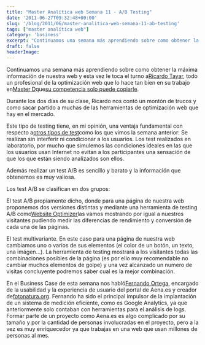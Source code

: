 ```yaml
---
title: "Master Analítica web Semana 11 - A/B Testing"
date: '2011-06-27T09:32:48+00:00'
slug: '/blog/2011/06/master-analitica-web-semana-11-ab-testing'
tags: ["master analítica web"]
category: 'business'
excerpt: "Continuamos una semana más aprendiendo sobre como obtener la máxima información de nuestra web y esta vez le toca el turno a[Ricardo Tayar]( ricardo tay..."
draft: false
headerImage:
---
```

Continuamos una semana más aprendiendo sobre como obtener la máxima información de nuestra web y esta vez le toca el turno a[Ricardo Tayar](http://www.kschool.com/profesores/ricardo-tayar/ "ricardo tayar"), todo un profesional de la optimización web que lo hace tan bien en su trabajo en[Master D](http://static.squarespace.com/static/5303797ae4b0c6ad9e43f072/5303ce80e4b0400995a883d6/5303cf35e4b0400995a88b0c/1392758581676/?format=original)que[su competencia solo puede copiarle](http://www.ricardotayar.com/2011/05/10/me-han-copiado-la-web/).

Durante los dos días de su clase, Ricardo nos contó un montón de trucos y como sacar partido a muchas de las herramientas de optimización web que hay en el mercado.

Este tipo de testing tiene, en mi opinión, una ventaja fundamental con respecto a[otros tipos de test](http://static.squarespace.com/static/5303797ae4b0c6ad9e43f072/5303ce80e4b0400995a883d6/5303cf3ce4b0400995a88b53/1392758588792/master-analitica-web-semana-9-10-usabilidad?format=original "usabilidad y test de usuarios")como los que vimos la semana anterior: Se realizan sin interferir ni condicionar a los usuarios. Los test realizados en laboratorio, por mucho que simulemos las condiciones ideales en las que los usuarios usan Internet no evitan a los participantes una sensación de que los que están siendo analizados son ellos.

Además realizar un test A/B es sencillo y barato y la información que obtenemos es muy valiosa.

Los test A/B se clasifican en dos grupos:

El test A/B propiamente dicho, donde para una página de nuestra web proponemos dos versiones distintas y mediante una herramienta de testing A/B como[Website Optimizer](http://www.google.com/websiteoptimizer "Test A/B")las vamos mostrando por igual a nuestros visitantes pudiendo medir las diferencias de rendimiento y conversión de cada una de las páginas.

El test multivariante. En este caso para una página de nuestra web cambiamos uno o varios de sus elementos (el color de un botón, un texto, una imágen...). La herramienta de testing mostrará a los visitantes todas las combinaciones posibles de la página (es por ello muy recomendable no cambiar muchos elementos de golpe) y una vez alcanzado un numero de visitas concluyente podremos saber cual es la mejor combinación.

En el Business Case de esta semana nos habló[Fernando Ortega](http://www.kschool.com/usabilidad-ux/profesores/fernando-ortega/), encargado de la usabilidad y la experiencia de usuario del portal de Aena.es y creador de[fotonatura.org](http://static.squarespace.com/static/5303797ae4b0c6ad9e43f072/5303ce80e4b0400995a883d6/5303cf35e4b0400995a88b0c/1392758581676/?format=original). Fernando ha sido el principal impulsor de la implantación de un sistema de medición eficiente, como es Google Analytics, ya que anteriormente solo contaban con herramientas para el análisis de logs. Formar parte de un proyecto como Aena.es es algo complicado por su tamaño y por la cantidad de personas involucradas en el proyecto, pero a la vez es muy enriquecedor ya que trabajas en una web que usan millones de personas al mes.
